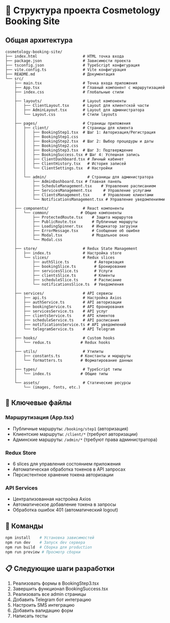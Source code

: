 # 📁 Структура проекта Cosmetology Booking Site

## Общая архитектура

```
cosmetology-booking-site/
├── index.html                    # HTML точка входа
├── package.json                  # Зависимости проекта
├── tsconfig.json                 # TypeScript конфигурация
├── vite.config.ts                # Vite конфигурация
├── README.md                     # Документация
└── src/
    ├── main.tsx                  # Точка входа приложения
    ├── App.tsx                   # Главный компонент с маршрутизацией
    ├── index.css                 # Глобальные стили
    │
    ├── layouts/                  # Layout компоненты
    │   ├── ClientLayout.tsx      # Layout для клиентской части
    │   ├── AdminLayout.tsx       # Layout для администратора
    │   └── Layout.css            # Стили layouts
    │
    ├── pages/                    # Страницы приложения
    │   ├── client/               # Страницы для клиента
    │   │   ├── BookingStep1.tsx  # Шаг 1: Авторизация/Регистрация
    │   │   ├── BookingStep1.css
    │   │   ├── BookingStep2.tsx  # Шаг 2: Выбор процедуры и даты
    │   │   ├── BookingStep2.css
    │   │   ├── BookingStep3.tsx  # Шаг 3: Подтверждение
    │   │   ├── BookingSuccess.tsx # Шаг 4: Успешная запись
    │   │   ├── ClientDashboard.tsx # Личный кабинет
    │   │   ├── ClientHistory.tsx   # История записей
    │   │   └── ClientSettings.tsx  # Настройки
    │   │
    │   └── admin/                  # Страницы для администратора
    │       ├── AdminDashboard.tsx # Главная панель
    │       ├── ScheduleManagement.tsx    # Управление расписанием
    │       ├── ServicesManagement.tsx     # Управление услугами
    │       ├── ClientsManagement.tsx      # Управление клиентами
    │       └── NotificationsManagement.tsx # Управление уведомлениями
    │
    ├── components/               # React компоненты
    │   └── common/              # Общие компоненты
    │       ├── ProtectedRoute.tsx    # Защита маршрутов
    │       ├── PublicRoute.tsx       # Публичные маршруты
    │       ├── LoadingSpinner.tsx    # Индикатор загрузки
    │       ├── ErrorMessage.tsx      # Сообщение об ошибке
    │       ├── Modal.tsx             # Модальное окно
    │       └── Modal.css
    │
    ├── store/                    # Redux State Management
    │   ├── index.ts              # Настройка store
    │   └── slices/               # Redux slices
    │       ├── authSlice.ts           # Авторизация
    │       ├── bookingSlice.ts        # Бронирование
    │       ├── servicesSlice.ts       # Услуги
    │       ├── clientsSlice.ts        # Клиенты
    │       ├── scheduleSlice.ts       # Расписание
    │       └── notificationsSlice.ts  # Уведомления
    │
    ├── services/                 # API сервисы
    │   ├── api.ts                # Настройка Axios
    │   ├── authService.ts        # API авторизации
    │   ├── bookingService.ts     # API бронирования
    │   ├── servicesService.ts    # API услуг
    │   ├── clientsService.ts     # API клиентов
    │   ├── scheduleService.ts    # API расписания
    │   ├── notificationsService.ts # API уведомлений
    │   └── telegramService.ts    # API Telegram
    │
    ├── hooks/                    # Custom hooks
    │   └── redux.ts             # Redux hooks
    │
    ├── utils/                    # Утилиты
    │   ├── constants.ts         # Константы и маршруты
    │   └── formatters.ts        # Форматирование данных
    │
    ├── types/                    # TypeScript типы
    │   └── index.ts             # Общие типы
    │
    └── assets/                   # Статические ресурсы
        └── (images, fonts, etc.)
```

## 🔑 Ключевые файлы

### Маршрутизация (App.tsx)
- Публичные маршруты: `/booking/step1` (авторизация)
- Клиентские маршруты: `/client/*` (требуют авторизации)
- Админские маршруты: `/admin/*` (требуют права администратора)

### Redux Store
- 6 slices для управления состоянием приложения
- Автоматическая обработка токенов в API запросах
- Персистентное хранение токена авторизации

### API Services
- Централизованная настройка Axios
- Автоматическое добавление токена в запросы
- Обработка ошибок 401 (автоматический logout)

## 🚀 Команды

```bash
npm install    # Установка зависимостей
npm run dev    # Запуск dev сервера
npm run build  # Сборка для production
npm run preview # Просмотр сборки
```

## 📋 Следующие шаги разработки

1. Реализовать формы в BookingStep3.tsx
2. Завершить функционал BookingSuccess.tsx
3. Реализовать все admin страницы
4. Добавить Telegram бот интеграцию
5. Настроить SMS интеграцию
6. Добавить валидацию форм
7. Написать тесты

